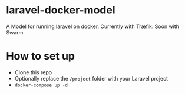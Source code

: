 # laravel-docker-model
A Model for running laravel on docker. Currently with Træfik. Soon with Swarm. 

# How to set up
- Clone this repo
- Optionally replace the `/project` folder with your Laravel project
- `docker-compose up -d`

